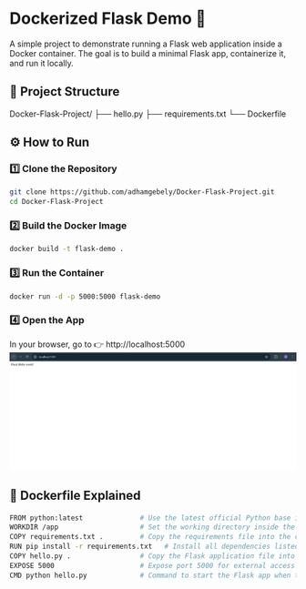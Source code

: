 # Dockerized Flask Demo 🐳

A simple project to demonstrate running a Flask web application inside a Docker container. The goal is to build a minimal Flask app, containerize it, and run it locally.

## 📂 Project Structure

Docker-Flask-Project/
 ├── hello.py
 ├── requirements.txt
 └── Dockerfile

## ⚙️ How to Run
### 1️⃣ Clone the Repository 
``` bash 
git clone https://github.com/adhamgebely/Docker-Flask-Project.git
cd Docker-Flask-Project
```
### 2️⃣ Build the Docker Image
``` bash
docker build -t flask-demo .
```
### 3️⃣ Run the Container
``` bash
docker run -d -p 5000:5000 flask-demo
```
### 4️⃣ Open the App 
In your browser, go to 👉 http://localhost:5000
![alt text](<Screenshot 2025-10-02 173909.png>)

## 🐳 Dockerfile Explained
``` bash
FROM python:latest              # Use the latest official Python base image
WORKDIR /app                    # Set the working directory inside the container
COPY requirements.txt .         # Copy the requirements file into the container
RUN pip install -r requirements.txt   # Install all dependencies listed in requirements.txt
COPY hello.py .                 # Copy the Flask application file into the container
EXPOSE 5000                     # Expose port 5000 for external access
CMD python hello.py             # Command to start the Flask app when the container runs
```
